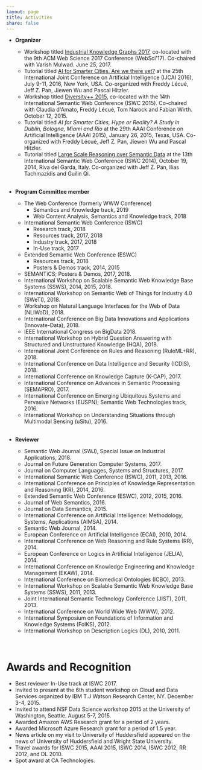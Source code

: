 ```yaml
---
layout: page
title: Activities
share: false
---
```


* **Organizer**
  * Workshop titled <a href="https://industrial-knowledge-graphs.github.io/2017/" target="_blank">Industrial Knowledge Graphs 2017</a>, co-located with the 9th ACM Web Science 2017 Conference (WebSci'17). Co-chaired with Varish Mulwad. June 25, 2017. 
  * Tutorial titled <a href="http://www-sop.inria.fr/members/Freddy.Lecue/IJCAI-16-Tutorial-AI4SmarterCities.html" target="_blank">AI for Smarter Cities. Are we there yet?</a> at the 25th International Joint Conference on Artificial Intelligence (IJCAI 2016), July 9-11, 2016, New York, USA. Co-organized with Freddy L&eacute;cu&eacute;, Jeff Z. Pan, Jiewen Wu and Pascal Hitzler.
  * Workshop titled <a href="http://dase.cs.wright.edu/activities/diversity2015" target="_blank">Diversity++ 2015</a>, co-located with the 14th International Semantic Web Conference (ISWC 2015). Co-chaired with Claudia d&#39;Amato, Freddy L&eacute;cu&eacute;, Tom Narock and Fabian Wirth. October 12, 2015. 
  * Tutorial titled *AI for Smarter Cities, Hype or Reality? A Study in Dublin, Bologna, Miami and Rio* at the 29th AAAI Conference on Artificial Intelligence (AAAI 2015), January 26, 2015, Texas, USA. Co-organized with Freddy L&eacute;cu&eacute;, Jeff Z. Pan, Jiewen Wu and Pascal Hitzler. 
  * Tutorial titled <a href="http://homepages.abdn.ac.uk/jeff.z.pan/pages/research-ttl-iswc2014.shtml" target="_blank">Large Scale Reasoning over Semantic Data</a> at the 13th International Semantic Web Conference (ISWC 2014), October 19, 2014, Riva del Garda, Italy. Co-organized with Jeff Z. Pan, Ilias Tachmazidis and Guilin Qi.   
&nbsp;

* **Program Committee member**
  * The Web Conference (formerly WWW Conference)
      * Semantics and Knowledge track, 2019   
      * Web Content Analysis, Semantics and Knowledge track, 2018
  * International Semantic Web Conference (ISWC)
      * Research track, 2018
	  * Resources track, 2017, 2018  
	  * Industry track, 2017, 2018  
	  * In-Use track, 2017
  * Extended Semantic Web Conference (ESWC)
      * Resources track, 2018   
	  * Posters & Demos track, 2014, 2015   
  * SEMANTiCS; Posters & Demos, 2017, 2018.   
  * International Workshop on Scalable Semantic Web Knowledge Base Systems (SSWS), 2014, 2015, 2018.  
  * International Workshop on Semantic Web of Things for Industry 4.0 (SWeTI), 2018.      
  * Workshop on Natural Language Interfaces for the Web of Data (NLIWoD), 2018.   
  * International Conference on Big Data Innovations and Applications (Innovate-Data), 2018.   
  * IEEE International Congress on BigData 2018.   
  * International Workshop on Hybrid Question Answering with Structured and Unstructured Knowledge (HQA), 2018.   
  * International Joint Conference on Rules and Reasoning (RuleML+RR), 2018.      
  * International Conference on Data Intelligence and Security (ICDIS), 2018. 
  * International Conference on Knowledge Capture (K-CAP), 2017.       
  * International Conference on Advances in Semantic Processing (SEMAPRO), 2017.  
  * International Conference on Emerging Ubiquitous Systems and Pervasive Networks (EUSPN); Semantic Web Technologies track, 2016.
  * International Workshop on Understanding Situations through Multimodal Sensing (uSitu), 2016.     
&nbsp; 

* **Reviewer**
  * Semantic Web Journal (SWJ), Special Issue on Industrial Applications, 2018.   
  * Journal on Future Generation Computer Systems, 2017.   
  * Journal on Computer Languages, Systems and Structures, 2017.   
  * International Semantic Web Conference (ISWC), 2011, 2013, 2016.
  * International Conference on Principles of Knowledge Representation and Reasoning (KR), 2014, 2016.
  * Extended Semantic Web Conference (ESWC), 2012, 2015, 2016.
  * Journal of Web Semantics, 2016.
  * Journal on Data Semantics, 2015.
  * International Conference on Artificial Intelligence: Methodology, Systems, Applications (AIMSA), 2014.
  * Semantic Web Journal, 2014.
  * European Conference on Artificial Intelligence (ECAI), 2010, 2014.
  * International Conference on Web Reasoning and Rule Systems (RR), 2014.
  * European Conference on Logics in Artificial Intelligence (JELIA), 2014.
  * International Conference on Knowledge Engineering and Knowledge Management (EKAW), 2014.
  * International Conference on Biomedical Ontologies (ICBO), 2013. 
  * International Workshop on Scalable Semantic Web Knowledge Base Systems (SSWS), 2011, 2013.
  * Joint International Semantic Technology Conference (JIST), 2011, 2013.
  * International Conference on World Wide Web (WWW), 2012.
  * International Symposium on Foundations of Information and Knowledge Systems (FoIKS), 2012.
  * International Workshop on Description Logics (DL), 2010, 2011. 

<br/>

Awards and Recognition
==========

* Best reviewer In-Use track at ISWC 2017.   
* Invited to present at the 6th student workshop on Cloud and Data Services organized by IBM T.J Watson Research Center, NY. December 3-4, 2015.
* Invited to attend NSF Data Science workshop 2015 at the University of Washington, Seattle. August 5-7, 2015.
* Awarded Amazon AWS Research grant for a period of 2 years.
* Awarded Microsoft Azure Research grant for a period of 1.5 year.
* News article on my visit to University of Huddersfield appeared on the news of University of Huddersfield and Wright State University.
* Travel awards for ISWC 2015, AAAI 2015, ISWC 2014, ISWC 2012, RR 2012, and DL 2010.
* Spot award at CA Technologies.
